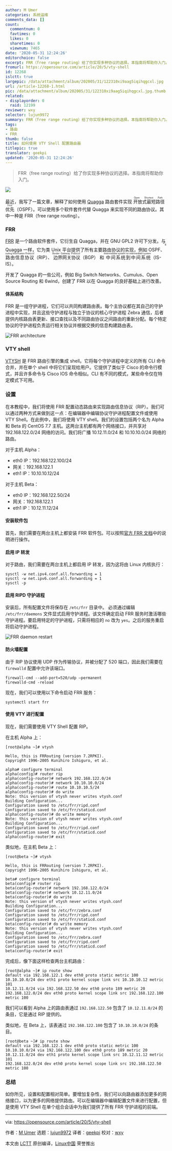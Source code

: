 ```yaml
---
author: M Umer
categories: 系统运维
comments_data: []
count:
  commentnum: 0
  favtimes: 0
  likes: 0
  sharetimes: 0
  viewnum: 7465
date: '2020-05-31 12:24:26'
editorchoice: false
excerpt: FRR（free range routing）给了你实现多种协议的选择。本指南将帮助你入门。
fromurl: https://opensource.com/article/20/5/vty-shell
id: 12268
islctt: true
largepic: /data/attachment/album/202005/31/122310xi9aag5iqihqgcxl.jpg
url: /article-12268-1.html
pic: /data/attachment/album/202005/31/122310xi9aag5iqihqgcxl.jpg.thumb.jpg
related:
- displayorder: 0
  raid: 12199
reviewer: wxy
selector: lujun9972
summary: FRR（free range routing）给了你实现多种协议的选择。本指南将帮助你入门。
tags:
- 路由
- FRR
thumb: false
title: 如何使用 VTY Shell 配置路由器
titlepic: true
translator: geekpi
updated: '2020-05-31 12:24:26'
---
```



> 
> FRR（free range routing）给了你实现多种协议的选择。本指南将帮助你入门。
> 
> 
> 


![](/data/attachment/album/202005/31/122310xi9aag5iqihqgcxl.jpg)


最近，我写了一篇文章，解释了如何使用 [Quagga](/article-12199-1.html) 路由套件实现<ruby> 开放式最短路径优先 <rt>  Open Shortest Path First </rt></ruby>（OSPF）。可以使用多个软件套件代替 Quagga 来实现不同的路由协议。其中一种是 FRR（free range routing）。


### FRR


[FRR](https://en.wikipedia.org/wiki/FRRouting) 是一个路由软件套件，它衍生自 Quagga，并在 GNU GPL2 许可下分发。与 Quagga 一样，它为类 Unix 平台提供了所有主要路由协议的实现，例如 OSPF、<ruby> 路由信息协议 <rt>  Routing Information Protocol </rt></ruby>（RIP）、<ruby> 边界网关协议 <rt>  Border Gateway Protocol </rt></ruby>（BGP） 和<ruby> 中间系统到中间系统 <rt>  Intermediate system-to-intermediate system </rt></ruby> （IS-IS）。


开发了 Quagga 的一些公司，例如 Big Switch Networks、Cumulus、Open Source Routing 和 6wind，创建了 FRR 以在 Quagga 的良好基础上进行改善。


#### 体系结构


FRR 是一组守护进程，它们可以共同构建路由表。每个主协议都在其自己的守护进程中实现，并且这些守护进程与独立于协议的核心守护进程 Zebra 通信，后者提供内核路由表更新、接口查找以及不同路由协议之间路由的重新分配。每个特定协议的守护进程负责运行相关协议并根据交换的信息构建路由表。


![FRR architecture](/data/attachment/album/202005/31/122431zzgjfaulaggspiej.png "FRR architecture")


### VTY shell


[VTYSH](http://docs.frrouting.org/projects/dev-guide/en/latest/vtysh.html) 是 FRR 路由引擎的集成 shell。它将每个守护进程中定义的所有 CLI 命令合并，并在单个 shell 中将它们呈现给用户。它提供了类似于 Cisco 的命令行模式，并且许多命令与 Cisco IOS 命令相似。CLI 有不同的模式，某些命令仅在特定模式下可用。


### 设置


在本教程中，我们将使用 FRR 配置动态路由来实现路由信息协议（RIP）。我们可以通过两种方式来做到这一点：在编辑器中编辑协议守护进程配置文件或使用 VTY Shell。在此例中，我们将使用 VTY shell。我们的设置包括两个名为 Alpha 和 Beta 的 CentOS 7.7 主机。这两台主机都有两个网络接口，并共享对 192.168.122.0/24 网络的访问。我们将广播 10.12.11.0/24 和 10.10.10.0/24 网络的路由。


对于主机 Alpha：


* eth0 IP：192.168.122.100/24
* 网关：192.168.122.1
* eth1 IP：10.10.10.12/24


对于主机 Beta：


* eth0 IP：192.168.122.50/24
* 网关：192.168.122.1
* eth1 IP：10.12.11.12/24


#### 安装软件包


首先，我们需要在两台主机上都安装 FRR 软件包。可以按照[官方 FRR 文档](http://docs.frrouting.org/projects/dev-guide/en/latest/building-frr-for-centos7.html)中的说明进行操作。


#### 启用 IP 转发


对于路由，我们需要在两台主机上都启用 IP 转发，因为这将由 Linux 内核执行：



```
sysctl -w net.ipv4.conf.all.forwarding = 1
sysctl -w net.ipv6.conf.all.forwarding = 1
sysctl -p
```

#### 启用 RIPD 守护进程


安装后，所有配置文件将保存在 `/etc/frr` 目录中。 必须通过编辑 `/etc/frr/daemons` 文件显式启用守护进程。该文件确定启动 FRR 服务时激活哪些守护进程。要启用特定的守护进程，只需将相应的 `no` 改为 `yes`。之后的服务重启将启动守护进程。


![FRR daemon restart](/data/attachment/album/202005/31/122433stthaatu8ru3nurb.png "FRR daemon restart")


#### 防火墙配置


由于 RIP 协议使用 UDP 作为传输协议，并被分配了 520 端口，因此我们需要在 `firewalld` 配置中允许该端口。



```
firewall-cmd --add-port=520/udp –permanent
firewalld-cmd -reload
```

现在，我们可以使用以下命令启动 FRR 服务：



```
systemctl start frr
```

#### 使用 VTY 进行配置


现在，我们需要使用 VTY Shell 配置 RIP。


在主机 Alpha 上：



```
[root@alpha ~]# vtysh

Hello, this is FRRouting (version 7.2RPKI).
Copyright 1996-2005 Kunihiro Ishiguro, et al.

alpha# configure terminal
alpha(config)# router rip
alpha(config-router)# network 192.168.122.0/24
alpha(config-router)# network 10.10.10.0/24
alpha(config-router)# route 10.10.10.5/24
alpha(config-router)# do write
Note: this version of vtysh never writes vtysh.conf
Building Configuration...
Configuration saved to /etc/frr/ripd.conf
Configuration saved to /etc/frr/staticd.conf
alpha(config-router)# do write memory
Note: this version of vtysh never writes vtysh.conf
Building Configuration...
Configuration saved to /etc/frr/ripd.conf
Configuration saved to /etc/frr/staticd.conf
alpha(config-router)# exit
```

类似地，在主机 Beta 上：



```
[root@beta ~]# vtysh

Hello, this is FRRouting (version 7.2RPKI).
Copyright 1996-2005 Kunihiro Ishiguro, et al.

beta# configure terminal
beta(config)# router rip
beta(config-router)# network 192.168.122.0/24
beta(config-router)# network 10.12.11.0/24
beta(config-router)# do write
Note: this version of vtysh never writes vtysh.conf
Building Configuration...
Configuration saved to /etc/frr/zebra.conf
Configuration saved to /etc/frr/ripd.conf
Configuration saved to /etc/frr/staticd.conf
beta(config-router)# do write memory
Note: this version of vtysh never writes vtysh.conf
Building Configuration...
Configuration saved to /etc/frr/zebra.conf
Configuration saved to /etc/frr/ripd.conf
Configuration saved to /etc/frr/staticd.conf
beta(config-router)# exit
```

完成后，像下面这样检查两台主机路由：



```
[root@alpha ~]# ip route show
default via 192.168.122.1 dev eth0 proto static metric 100
10.10.10.0/24 dev eth1 proto kernel scope link src 10.10.10.12 metric 101
10.12.11.0/24 via 192.168.122.50 dev eth0 proto 189 metric 20
192.168.122.0/24 dev eth0 proto kernel scope link src 192.168.122.100 metric 100
```

我们可以看到 Alpha 上的路由表通过 `192.168.122.50` 包含了 `10.12.11.0/24` 的条目，它是通过 RIP 提供的。


类似地，在 Beta 上，该表通过 `192.168.122.100` 包含了 `10.10.10.0/24` 的条目。



```
[root@beta ~]# ip route show
default via 192.168.122.1 dev eth0 proto static metric 100
10.10.10.0/24 via 192.168.122.100 dev eth0 proto 189 metric 20
10.12.11.0/24 dev eth1 proto kernel scope link src 10.12.11.12 metric 101
192.168.122.0/24 dev eth0 proto kernel scope link src 192.168.122.50 metric 100
```

### 总结


如你所见，设置和配置相对简单。要增加复杂性，我们可以向路由器添加更多的网络接口，以为更多的网络提供路由。可以在编辑器中编辑配置文件来进行配置，但是使用 VTY Shell 在单个组合会话中为我们提供了所有 FRR 守护进程的前端。




---


via: <https://opensource.com/article/20/5/vty-shell>


作者：[M Umer](https://opensource.com/users/noisybotnet) 选题：[lujun9972](https://github.com/lujun9972) 译者：[geekpi](https://github.com/geekpi) 校对：[wxy](https://github.com/wxy)


本文由 [LCTT](https://github.com/LCTT/TranslateProject) 原创编译，[Linux中国](https://linux.cn/) 荣誉推出
